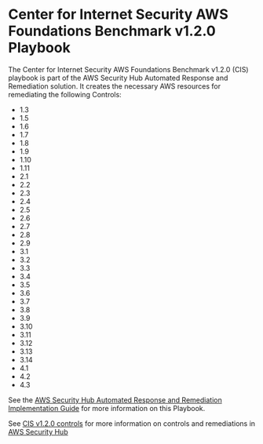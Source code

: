 # Center for Internet Security AWS Foundations Benchmark v1.2.0 Playbook

The Center for Internet Security AWS Foundations Benchmark v1.2.0 (CIS) playbook is part of the AWS Security Hub Automated Response and Remediation solution. It creates the necessary AWS resources for remediating the following Controls:

* 1.3
* 1.5
* 1.6
* 1.7
* 1.8
* 1.9
* 1.10
* 1.11
* 2.1
* 2.2
* 2.3
* 2.4
* 2.5
* 2.6
* 2.7
* 2.8
* 2.9
* 3.1
* 3.2
* 3.3
* 3.4
* 3.5
* 3.6
* 3.7
* 3.8
* 3.9
* 3.10
* 3.11
* 3.12
* 3.13
* 3.14
* 4.1
* 4.2
* 4.3
  
See the [AWS Security Hub Automated Response and Remediation Implementation Guide](https://docs.aws.amazon.com/solutions/latest/aws-security-hub-automated-response-and-remediation/welcome.html) for more information on this Playbook.

See [CIS v1.2.0 controls](https://docs.aws.amazon.com/securityhub/latest/userguide/securityhub-cis-controls.html) for more information on controls and remediations in [AWS Security Hub](https://aws.amazon.com/security-hub)
